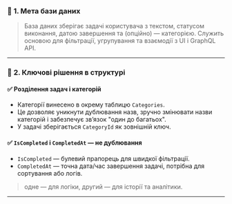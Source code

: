 ### 🔹 **1. Мета бази даних**

> База даних зберігає задачі користувача з текстом, статусом виконання, датою завершення та (опційно) — категорією. Служить основою для фільтрації, угрупування та взаємодії з UI і GraphQL API.

---

### 🔹 **2. Ключові рішення в структурі**

#### ✅ **Розділення задач і категорій**

* Категорії винесено в окрему таблицю `Categories`.
* Це дозволяє уникнути дублювання назв, зручно змінювати назви категорій і забезпечує зв’язок "один до багатьох".
* У задачі зберігається `CategoryId` як зовнішній ключ.

#### ✅ **`IsCompleted` і `CompletedAt` — не дублювання**

* `IsCompleted` — булевий прапорець для швидкої фільтрації.
* `CompletedAt` — точна дата/час завершення задачі, потрібна для сортування або логів.

> одне — для логіки, другий — для історії та аналітики.

---


